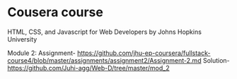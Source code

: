 # Cousera course 
HTML, CSS, and Javascript for Web Developers
by Johns Hopkins University

Module 2:
Assignment- https://github.com/jhu-ep-coursera/fullstack-course4/blob/master/assignments/assignment2/Assignment-2.md
Solution- https://github.com/Juhi-agg/Web-D/tree/master/mod_2

